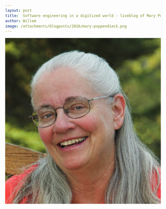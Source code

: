 ```yaml
---
layout: post
title:  Software engineering in a digitized world - liveblog of Mary Poppendieck's xp2016 keynote
author: Willem
image: /attachments/blogposts/2016/mary-poppendieck.png
---
```


![Mary Poppendieck portrait](/attachments/blogposts/2016/mary-poppendieck.png)

